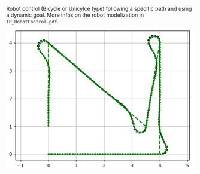 Robot control (Bicycle or Unicylce type) following a specific path and using a dynamic goal. More infos on the robot modelization in `TP_RobotControl.pdf`.

![alt text](images/path_following.png)
